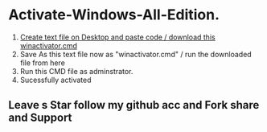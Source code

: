 # Activate-Windows-All-Edition.

1. [Create text file on Desktop and paste code / download this winactivator.cmd](winactivator.cmd)
2. Save As this text file now as "winactivator.cmd" / run the downloaded file from here
3. Run this CMD file as adminstrator.
6. Sucessfully activated

## Leave s Star follow my github acc and Fork share and Support
